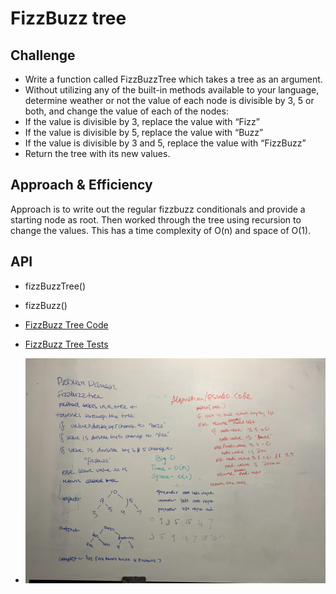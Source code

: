 # FizzBuzz tree

## Challenge
* Write a function called FizzBuzzTree which takes a tree as an argument.
* Without utilizing any of the built-in methods available to your language, determine weather or not the value of each node is divisible by 3, 5 or both, and change the value of each of the nodes:
* If the value is divisible by 3, replace the value with “Fizz”
* If the value is divisible by 5, replace the value with “Buzz”
* If the value is divisible by 3 and 5, replace the value with “FizzBuzz”
* Return the tree with its new values.

## Approach & Efficiency
Approach is to write out the regular fizzbuzz conditionals and provide a starting node as root. Then worked through the tree using recursion to change the values. This has a time complexity of O(n) and space of O(1).

## API
* fizzBuzzTree()
* fizzBuzz()



* [FizzBuzz Tree Code](../Data-Structures/src/main/java/tree)
* [FizzBuzz Tree Tests](../Data-Structures/src/test/java/tree)

* ![FizzBuzz Tree whiteboarding](../assets/fizzbuzz.jpg)